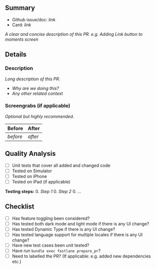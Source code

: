 ## Summary

- Github issue/doc: _link_
- Card: _link_

_A clear and concise description of this PR. e.g. Adding Link button to moments screen_

## Details
### Description
_Long description of this PR._
  - _Why are we doing this?_
  - _Any other related context_

### Screengrabs (if applicable)

_Optional but highly recommended._

| Before | After |
| - | - |
| _before_ | _after_ |

## Quality Analysis

- [ ] Unit tests that cover all added and changed code
- [ ] Tested on Simulator
- [ ] Tested on iPhone
- [ ] Tested on iPad (if applicable)

**Testing steps:**
0. _Step 1_
0. _Step 2_
0. _..._

## Checklist

* [ ] Has feature toggling been considered?
* [ ] Has tested both dark mode and light mode if there is any UI change?
* [ ] Has tested Dynamic Type if there is any UI change?
* [ ] Has tested language support for multiple locales if there is any UI change?
* [ ] Have new test cases been unit tested? 
* [ ] Have run `bundle exec fastlane prepare_pr`?
* [ ] Need to labelled the PR? (If applicable: e.g. added new dependencies etc.)
